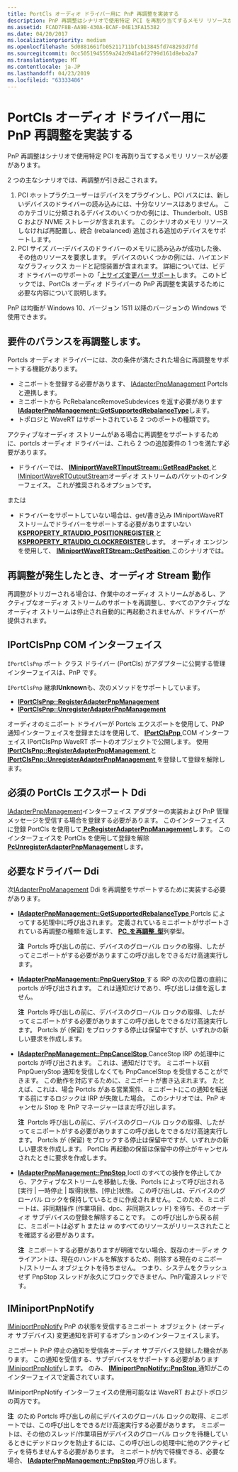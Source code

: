 ```yaml
---
title: PortCls オーディオ ドライバー用に PnP 再調整を実装する
description: PnP 再調整はシナリオで使用特定 PCI を再割り当てするメモリ リソースが必要があります。
ms.assetid: FCAD7F8B-AA9B-430A-BCAF-04E13FA15382
ms.date: 04/20/2017
ms.localizationpriority: medium
ms.openlocfilehash: 5d0881661fb05211711bfcb13845fd748293d7fd
ms.sourcegitcommit: 0cc5051945559a242d941a6f2799d161d8eba2a7
ms.translationtype: MT
ms.contentlocale: ja-JP
ms.lasthandoff: 04/23/2019
ms.locfileid: "63333486"
---
```

# <a name="implement-pnp-rebalance-for-portcls-audio-drivers"></a>PortCls オーディオ ドライバー用に PnP 再調整を実装する


PnP 再調整はシナリオで使用特定 PCI を再割り当てするメモリ リソースが必要があります。

2 つの主なシナリオでは、再調整が引き起こされます。

1. PCI ホットプラグ:ユーザーはデバイスをプラグインし、PCI バスには、新しいデバイスのドライバーの読み込みには、十分なリソースはありません。 このカテゴリに分類されるデバイスのいくつかの例には、Thunderbolt、USB C および NVME ストレージが含まれます。 このシナリオのメモリ リソースしなければ再配置し、統合 (rebalanced) 追加される追加のデバイスをサポートします。
2. PCI サイズ バー:デバイスのドライバーのメモリに読み込みが成功した後、その他のリソースを要求します。 デバイスのいくつかの例には、ハイエンドなグラフィックス カードと記憶装置が含まれます。 詳細については、ビデオ ドライバーのサポートの「[上サイズ変更バー サポート](https://msdn.microsoft.com/library/windows/hardware/dn894179)します。
このトピックでは、PortCls オーディオ ドライバーの PnP 再調整を実装するために必要な内容について説明します。

PnP は均衡が Windows 10、バージョン 1511 以降のバージョンの Windows で使用できます。

## <a name="span-idrebalancerequirementsspanspan-idrebalancerequirementsspanspan-idrebalancerequirementsspanrebalance-requirements"></a><span id="Rebalance_Requirements"></span><span id="rebalance_requirements"></span><span id="REBALANCE_REQUIREMENTS"></span>要件のバランスを再調整します。


Portcls オーディオ ドライバーには、次の条件が満たされた場合に再調整をサポートする機能があります。

-   ミニポートを登録する必要があります、 [IAdapterPnpManagement](https://msdn.microsoft.com/library/windows/hardware/mt604850) Portcls と連携します。
-   ミニポートから PcRebalanceRemoveSubdevices を返す必要があります[ **IAdapterPnpManagement::GetSupportedRebalanceType**](https://msdn.microsoft.com/library/windows/hardware/mt604851)します。
-   トポロジと WaveRT はサポートされている 2 つのポートの種類です。

アクティブなオーディオ ストリームがある場合に再調整をサポートするために、portcls オーディオ ドライバーは、これら 2 つの追加要件の 1 つを満たす必要があります。

-   ドライバーでは、 [ **IMiniportWaveRTInputStream::GetReadPacket** ](https://msdn.microsoft.com/library/windows/hardware/dn946533)と[IMiniportWaveRTOutputStream](https://msdn.microsoft.com/library/windows/hardware/dn946534)オーディオ ストリームのパケットのインターフェイス。 これが推奨されるオプションです。

または

-   ドライバーをサポートしていない場合は、get/書き込み IMiniportWaveRT ストリームでドライバーをサポートする必要がありますいない[ **KSPROPERTY\_RTAUDIO\_POSITIONREGISTER** ](https://msdn.microsoft.com/library/windows/hardware/ff537381)と[ **KSPROPERTY\_RTAUDIO\_CLOCKREGISTER**](https://msdn.microsoft.com/library/windows/hardware/ff537376)します。 オーディオ エンジンを使用して、 [ **IMiniportWaveRTStream::GetPosition** ](https://msdn.microsoft.com/library/windows/hardware/ff536749)このシナリオでは。

## <a name="span-idaudiostreambehaviorwhenrebalancingoccursspanspan-idaudiostreambehaviorwhenrebalancingoccursspanspan-idaudiostreambehaviorwhenrebalancingoccursspanaudio-stream-behavior-when-rebalancing-occurs"></a><span id="Audio_Stream_Behavior_When_Rebalancing_Occurs"></span><span id="audio_stream_behavior_when_rebalancing_occurs"></span><span id="AUDIO_STREAM_BEHAVIOR_WHEN_REBALANCING_OCCURS"></span>再調整が発生したとき、オーディオ Stream 動作


再調整がトリガーされる場合は、作業中のオーディオ ストリームがあるし、アクティブなオーディオ ストリームのサポートを再調整し、すべてのアクティブなオーディオ ストリームは停止され自動的に再起動されませんが、ドライバーが提供されます。

## <a name="span-idiportclspnpcominterfacespanspan-idiportclspnpcominterfacespanspan-idiportclspnpcominterfacespaniportclspnp-com-interface"></a><span id="IPortClsPnp_COM_Interface"></span><span id="iportclspnp_com_interface"></span><span id="IPORTCLSPNP_COM_INTERFACE"></span>IPortClsPnp COM インターフェイス


`IPortClsPnp` ポート クラス ドライバー (PortCls) がアダプターに公開する管理インターフェイスは、PnP です。

`IPortClsPnp` 継承**IUnknown**も、次のメソッドをサポートしています。

-   [**IPortClsPnp::RegisterAdapterPnpManagement**](https://msdn.microsoft.com/library/windows/hardware/mt604860)
-   [**IPortClsPnp::UnregisterAdapterPnpManagement**](https://msdn.microsoft.com/library/windows/hardware/mt604861)

オーディオのミニポート ドライバーが Portcls エクスポートを使用して、PNP 通知インターフェイスを登録またはを使用して、 [ **IPortClsPnp** ](https://msdn.microsoft.com/library/windows/hardware/mt604859) COM インターフェイス IPortClsPnp WaveRT ポートのオブジェクトで公開します。 使用[ **IPortClsPnp::RegisterAdapterPnpManagement** ](https://msdn.microsoft.com/library/windows/hardware/mt604860)と[ **IPortClsPnp::UnregisterAdapterPnpManagement** ](https://msdn.microsoft.com/library/windows/hardware/mt604861)を登録して登録を解除します。

## <a name="span-idrequiredportclsexportddisspanspan-idrequiredportclsexportddisspanspan-idrequiredportclsexportddisspanrequired-portcls-export-ddis"></a><span id="Required_PortCls_Export_DDIs"></span><span id="required_portcls_export_ddis"></span><span id="REQUIRED_PORTCLS_EXPORT_DDIS"></span>必須の PortCls エクスポート Ddi


[IAdapterPnpManagement](https://msdn.microsoft.com/library/windows/hardware/mt604850)インターフェイス アダプターの実装および PnP 管理メッセージを受信する場合を登録する必要があります。 このインターフェイスに登録 PortCls を使用して[ **PcRegisterAdapterPnpManagement**](https://msdn.microsoft.com/library/windows/hardware/mt604865)します。 このインターフェイスを PortCls を使用して登録を解除[ **PcUnregisterAdapterPnpManagement**](https://msdn.microsoft.com/library/windows/hardware/mt604866)します。

## <a name="span-idrequireddriverddisspanspan-idrequireddriverddisspanspan-idrequireddriverddisspanrequired-driver-ddis"></a><span id="Required_Driver_DDIs"></span><span id="required_driver_ddis"></span><span id="REQUIRED_DRIVER_DDIS"></span>必要なドライバー Ddi


次[IAdapterPnpManagement](https://msdn.microsoft.com/library/windows/hardware/mt604850) Ddi を再調整をサポートするために実装する必要があります。

-   [**IAdapterPnpManagement::GetSupportedRebalanceType** ](https://msdn.microsoft.com/library/windows/hardware/mt604851) Portcls によってする処理中に呼び出されます。 定義されているミニポートがサポートされている再調整の種類を返します、 [ **PC\_を再調整\_型**](https://msdn.microsoft.com/library/windows/hardware/mt604867)列挙型。

    **注**  Portcls 呼び出しの前に、デバイスのグローバル ロックの取得、したがってミニポートがする必要がありますこの呼び出しをできるだけ高速実行します。

     

-   [**IAdapterPnpManagement::PnpQueryStop** ](https://msdn.microsoft.com/library/windows/hardware/mt604853)する IRP の次の位置の直前に portcls が呼び出されます。 これは通知だけであり、呼び出しは値を返しません。

    **注**  Portcls 呼び出しの前に、デバイスのグローバル ロックの取得、したがってミニポートがする必要がありますこの呼び出しをできるだけ高速実行します。 Portcls が (保留) をブロックする停止は保留中ですが、いずれかの新しい要求を作成します。

     

-   [**IAdapterPnpManagement::PnpCancelStop** ](https://msdn.microsoft.com/library/windows/hardware/mt604852) CanceStop IRP の処理中に portcls が呼び出されます。 これは、通知だけです。 ミニポート以前 PnpQueryStop 通知を受信しなくても PnpCancelStop を受信することができます。 この動作を対応するために、ミニポートが書き込まれます。 たとえば、これは、場合 Portcls がある営業案件、ミニポートにこの通知を転送する前にするロジックは IRP が失敗した場合。 このシナリオでは、PnP キャンセル Stop を PnP マネージャーはまだ呼び出します。

    **注**  Portcls 呼び出しの前に、デバイスのグローバル ロックの取得、したがってミニポートがする必要がありますこの呼び出しをできるだけ高速実行します。 Portcls が (保留) をブロックする停止は保留中ですが、いずれかの新しい要求を作成します。 PortCls 再起動の保留は保留中の停止がキャンセルされたときに要求を作成します。

     

-   [**IAdapterPnpManagement::PnpStop** ](https://msdn.microsoft.com/library/windows/hardware/mt604854) Ioctl のすべての操作を停止してから、アクティブなストリームを移動した後、Portcls によって呼び出される\[実行 | 一時停止 | 取得\]状態、\[停止\]状態。 この呼び出しは、デバイスのグローバル ロックを保持しているときに作成されません。 このため、ミニポートは、非同期操作 (作業項目、dpc、非同期スレッド) を待ち、そのオーディオ サブデバイスの登録を解除することです。 この呼び出しから戻る前に、ミニポートは必ず h または w のすべてのリソースがリリースされたことを確認する必要があります。

    **注**  ミニポートする必要がありますが明確でない場合、既存のオーディオ クライアントは、現在のハンドルを解放するため、削除する現在のミニポート/ストリーム オブジェクトを待ちません。 つまり、システムをクラッシュせず PnpStop スレッドが永久にブロックできません、PnP/電源スレッドです。

     

## <a name="span-idiminiportpnpnotifyspanspan-idiminiportpnpnotifyspanspan-idiminiportpnpnotifyspan-iminiportpnpnotify"></a><span id="_IMiniportPnpNotify"></span><span id="_iminiportpnpnotify"></span><span id="_IMINIPORTPNPNOTIFY"></span> IMiniportPnpNotify


[IMiniportPnpNotify](https://msdn.microsoft.com/library/windows/hardware/mt604855) PnP の状態を受信するミニポート オブジェクト (オーディオ サブデバイス) 変更通知を許可するオプションのインターフェイスします。

ミニポート PnP 停止の通知を受信各オーディオ サブデバイス登録した機会があります。 この通知を受信する、サブデバイスをサポートする必要があります[IMiniportPnpNotify](https://msdn.microsoft.com/library/windows/hardware/mt604855)します。 のみ、 [ **IMiniportPnpNotify::PnpStop** ](https://msdn.microsoft.com/library/windows/hardware/mt604856)通知がこのインターフェイスで定義されています。

IMiniportPnpNotify インターフェイスの使用可能なは WaveRT およびトポロジの両方です。

**注**  のため Portcls 呼び出しの前にデバイスのグローバル ロックの取得、ミニポートでは、この呼び出しをできるだけ高速実行する必要があります。 ミニポートは、その他のスレッド/作業項目がデバイスのグローバル ロックを待機しているときにデッドロックを防止するには、この呼び出しの処理中に他のアクティビティを待ちませんする必要があります。 ミニポートが内で待機できる、必要な場合、 [ **IAdapterPnpManagement::PnpStop** ](https://msdn.microsoft.com/library/windows/hardware/mt604854)呼び出します。

 

 

 




